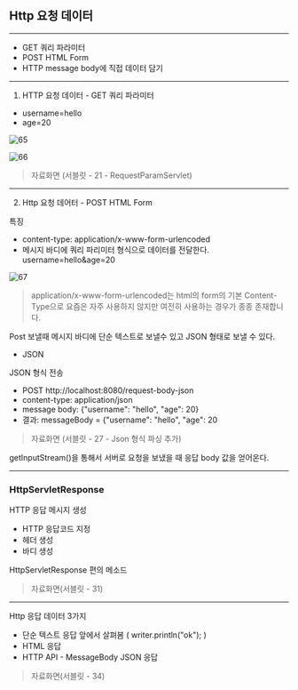 ## Http 요청 데이터 
___

- GET 쿼리 파라미터
- POST HTML Form
- HTTP message body에 직접 데이터 담기

___

1. HTTP 요청 데이터 - GET 쿼리 파라미터

- username=hello
- age=20

![65](https://user-images.githubusercontent.com/113106136/226792580-42fb9694-8c0f-43ea-916a-852d222d53b5.png)

![66](https://user-images.githubusercontent.com/113106136/226792839-fdb25c8c-dde0-4e14-bfc3-314ed4084fb3.png)

> 자료화면 (서블릿 - 21 - RequestParamServlet)

___

2. Http 요청 데어터 - POST HTML Form

특징
- content-type: application/x-www-form-urlencoded
- 메시지 바디에 쿼리 파리미터 형식으로 데이터를 전달한다. username=hello&age=20

![67](https://user-images.githubusercontent.com/113106136/226794105-ff61bb8f-427b-47a6-a193-dffdccfb4220.png)

> application/x-www-form-urlencoded는 html의 form의 기본 Content-Type으로 요즘은 자주 사용하지 않지만 여전히 사용하는 경우가 종종 존재합니다.

Post 보낼때 메시지 바디에 단순 텍스트로 보낼수 있고 JSON 형태로 보낼 수 있다.

- JSON

JSON 형식 전송
- POST http://localhost:8080/request-body-json
- content-type: application/json
- message body: {"username": "hello", "age": 20}
- 결과: messageBody = {"username": "hello", "age": 20

> 자료화면 (서블릿 - 27 - Json 형식 파싱 추가)

getInputStream()을 통해서 서버로 요청을 보냈을 때 응답 body 값을 얻어온다.

___

### HttpServletResponse 

HTTP 응답 메시지 생성
- HTTP 응답코드 지정
- 헤더 생성
- 바디 생성

HttpServletResponse 편의 메소드

> 자료화면(서블릿 - 31)

___

Http 응답 데이터 3가지

- 단순 텍스트 응답
앞에서 살펴봄 ( writer.println("ok"); )
- HTML 응답
- HTTP API - MessageBody JSON 응답

> 자료화면(서블릿 - 34)




